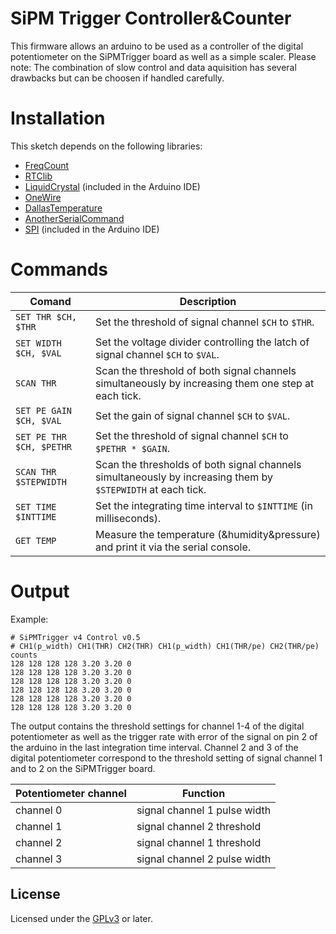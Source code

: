 # SiPM Trigger Controller&Counter
This firmware allows an arduino to be used as a controller of the digital potentiometer on the SiPMTrigger board
as well as a simple scaler.
Please note: The combination of slow control and data aquisition has several drawbacks but can be choosen if handled carefully.

# Installation

This sketch depends on the following libraries:
- [FreqCount](https://github.com/PaulStoffregen/FreqCount)
- [RTClib](http://www.tinkbox.ph/sites/tinkbox.ph/files/downloads/RTClib.zip)
- [LiquidCrystal](https://www.arduino.cc/en/Reference/LiquidCrystal) (included in the Arduino IDE)
- [OneWire](https://github.com/PaulStoffregen/OneWire)
- [DallasTemperature](https://github.com/milesburton/Arduino-Temperature-Control-Library)
- [AnotherSerialCommand](https://github.com/ffschm/Arduino-AnotherSerialCommand)
- [SPI](https://www.arduino.cc/en/Reference/SPI) (included in the Arduino IDE)

# Commands

| Comand | Description |
| ------ | ----------- |
| `SET THR $CH, $THR`| Set the threshold of signal channel `$CH` to `$THR`. |
| `SET WIDTH $CH, $VAL`| Set the voltage divider controlling the latch of signal channel `$CH` to `$VAL`. |
| `SCAN THR`| Scan the threshold of both signal channels simultaneously by increasing them one step at each tick. |
| `SET PE GAIN $CH, $VAL`| Set the gain of signal channel `$CH` to `$VAL`. |
| `SET PE THR $CH, $PETHR`| Set the threshold of signal channel `$CH` to `$PETHR * $GAIN`. |
| `SCAN THR $STEPWIDTH`| Scan the thresholds of both signal channels simultaneously by increasing them by `$STEPWIDTH` at each tick. |
| `SET TIME $INTTIME`| Set the integrating time interval to `$INTTIME` (in milliseconds). |
| `GET TEMP`| Measure the temperature (&humidity&pressure) and print it via the serial console. |

# Output
Example:
```
# SiPMTrigger v4 Control v0.5
# CH1(p_width) CH1(THR) CH2(THR) CH1(p_width) CH1(THR/pe) CH2(THR/pe) counts
128 128 128 128 3.20 3.20 0
128 128 128 128 3.20 3.20 0
128 128 128 128 3.20 3.20 0
128 128 128 128 3.20 3.20 0
128 128 128 128 3.20 3.20 0
128 128 128 128 3.20 3.20 0
```

The output contains the threshold settings for channel 1-4 of the digital potentiometer as well as the trigger rate with error of the signal on pin 2 of the arduino in the last integration time interval.
Channel 2 and 3 of the digital potentiometer correspond to the threshold setting of signal channel 1 and to 2 on the SiPMTrigger board.

| Potentiometer channel | Function |
| --------------------- | -------- |
| channel 0             | signal channel 1 pulse width |
| channel 1             | signal channel 2 threshold |
| channel 2             | signal channel 1 threshold |
| channel 3             | signal channel 2 pulse width |

## License

Licensed under the [GPLv3](LICENSE) or later.

